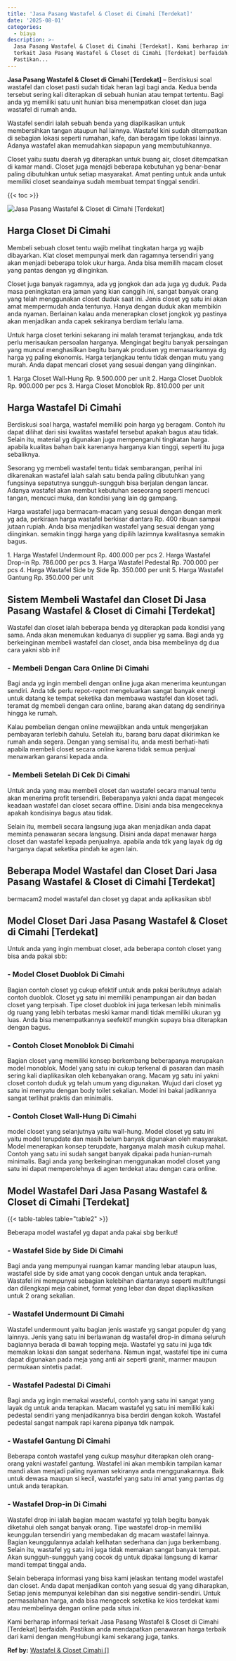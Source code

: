 ```yaml
---
title: 'Jasa Pasang Wastafel & Closet di Cimahi [Terdekat]'
date: '2025-08-01'
categories:
  - biaya
description: >-
  Jasa Pasang Wastafel & Closet di Cimahi [Terdekat]. Kami berharap informasi
  terkait Jasa Pasang Wastafel & Closet di Cimahi [Terdekat] berfaidah.
  Pastikan...
---
```


**Jasa Pasang Wastafel & Closet di Cimahi \[Terdekat\]** – Berdiskusi soal wastafel dan closet pasti sudah tidak heran lagi bagi anda. Kedua benda tersebut sering kali diterapkan di sebuah hunian atau tempat tertentu. Bagi anda yg memiliki satu unit hunian bisa menempatkan closet dan juga wastafel di rumah anda.

Wastafel sendiri ialah sebuah benda yang diaplikasikan untuk membersihkan tangan ataupun hal lainnya. Wastafel kini sudah ditempatkan di sebagian lokasi seperti rumahan, kafe, dan beragam tipe lokasi lainnya. Adanya wastafel akan memudahkan siapapun yang membutuhkannya.

Closet yaitu suatu daerah yg diterapkan untuk buang air, closet ditempatkan di kamar mandi. Closet juga menajdi beberapa kebutuhan yg benar-benar paling dibutuhkan untuk setiap masyarakat. Amat penting untuk anda untuk memiliki closet seandainya sudah membuat tempat tinggal sendiri.

{{< toc >}}

![Jasa Pasang Wastafel & Closet di Cimahi [Terdekat]](/images/wastafel-closet-murah16.png)

## Harga Closet Di Cimahi

Membeli sebuah closet tentu wajib melihat tingkatan harga yg wajib dibayarkan. Kiat closet mempunyai merk dan ragamnya tersendiri yang akan menjadi beberapa tolok ukur harga. Anda bisa memilih macam closet yang pantas dengan yg diinginkan.

Closet juga banyak ragamnya, ada yg jongkok dan ada juga yg duduk. Pada masa peningkatan era jaman yang kian canggih ini, sangat banyak orang yang telah menggunakan closet duduk saat ini. Jenis closet yg satu ini akan amat mempermudah anda tentunya. Hanya dengan duduk akan membikin anda nyaman. Berlainan kalau anda menerapkan closet jongkok yg pastinya akan menjadikan anda capek sekiranya berdiam terlalu lama.

Untuk harga closet terkini sekarang ini malah teramat terjangkau, anda tdk perlu merisaukan persoalan harganya. Mengingat begitu banyak persaingan yang muncul menghasilkan begitu banyak produsen yg memasarkannya dg harga yg paling ekonomis. Harga terjangkau tentu tidak dengan mutu yang murah. Anda dapat mencari closet yang sesuai dengan yang diinginkan.

1\. Harga Closet Wall-Hung Rp. 9.500.000 per unit 2. Harga Closet Duoblok Rp. 900.000 per pcs 3. Harga Closet Monoblok Rp. 810.000 per unit

## Harga Wastafel Di Cimahi

Berdiskusi soal harga, wastafel memiliki poin harga yg beragam. Contoh itu dapat dilihat dari sisi kwalitas wastafel tersebut apakah bagus atau tidak. Selain itu, material yg digunakan juga mempengaruhi tingkatan harga. apabila kualitas bahan baik karenanya harganya kian tinggi, seperti itu juga sebaliknya.

Sesorang yg membeli wastafel tentu tidak sembarangan, perihal ini dikarenakan wastafel ialah salah satu benda paling dibutuhkan yang fungsinya sepatutnya sungguh-sungguh bisa berjalan dengan lancar. Adanya wastafel akan membut kebutuhan seseorang seperti mencuci tangan, mencuci muka, dan kondisi yang lain dg gampang.

Harga wastafel juga bermacam-macam yang sesuai dengan dengan merk yg ada, perkiraan harga wastafel berkisar diantara Rp. 400 ribuan sampai jutaan rupiah. Anda bisa menjadikan wastafel yang sesuai dengan yang diinginkan. semakin tinggi harga yang dipilih lazimnya kwalitasnya semakin bagus.

1\. Harga Wastafel Undermount Rp. 400.000 per pcs 2. Harga Wastafel Drop-in Rp. 786.000 per pcs 3. Harga Wastafel Pedestal Rp. 700.000 per pcs 4. Harga Wastafel Side by Side Rp. 350.000 per unit 5. Harga Wastafel Gantung Rp. 350.000 per unit

## Sistem Membeli Wastafel dan Closet Di Jasa Pasang Wastafel & Closet di Cimahi \[Terdekat\]

Wastafel dan closet ialah beberapa benda yg diterapkan pada kondisi yang sama. Anda akan menemukan keduanya di supplier yg sama. Bagi anda yg berkeinginan membeli wastafel dan closet, anda bisa membelinya dg dua cara yakni sbb ini!

### \- Membeli Dengan Cara Online Di Cimahi

Bagi anda yg ingin membeli dengan online juga akan menerima keuntungan sendiri. Anda tdk perlu repot-repot mengeluarkan sangat banyak energi untuk datang ke tempat seketika dan membawa wastafel dan kloset tadi. teramat dg membeli dengan cara online, barang akan datang dg sendirinya hingga ke rumah.

Kalau pembelian dengan online mewajibkan anda untuk mengerjakan pembayaran terlebih dahulu. Setelah itu, barang baru dapat dikirimkan ke rumah anda segera. Dengan yang semisal itu, anda mesti berhati-hati apabila membeli closet secara online karena tidak semua penjual menawarkan garansi kepada anda.

### \- Membeli Setelah Di Cek Di Cimahi

Untuk anda yang mau membeli closet dan wastafel secara manual tentu akan menerima profit tersendiri. Beberapanya yakni anda dapat mengecek keadaan wastafel dan closet secara offline. Disini anda bisa mengeceknya apakah kondisinya bagus atau tidak.

Selain itu, membeli secara langsung juga akan menjadikan anda dapat meminta penawaran secara langsung. Disini anda dapat menawar harga closet dan wastafel kepada penjualnya. apabila anda tdk yang layak dg dg harganya dapat seketika pindah ke agen lain.

## Beberapa Model Wastafel dan Closet Dari Jasa Pasang Wastafel & Closet di Cimahi \[Terdekat\]

bermacam2 model wastafel dan closet yg dapat anda aplikasikan sbb!

## Model Closet Dari Jasa Pasang Wastafel & Closet di Cimahi \[Terdekat\]

Untuk anda yang ingin membuat closet, ada beberapa contoh closet yang bisa anda pakai sbb:

### \- Model Closet Duoblok Di Cimahi

Bagian contoh closet yg cukup efektif untuk anda pakai berikutnya adalah contoh duoblok. Closet yg satu ini memiliki penampungan air dan badan closet yang terpisah. Tipe closet duoblok ini juga terkesan lebih minimalis dg ruang yang lebih terbatas meski kamar mandi tidak memiliki ukuran yg luas. Anda bisa menempatkannya seefektif mungkin supaya bisa diterapkan dengan bagus.

### \- Contoh Closet Monoblok Di Cimahi

Bagian closet yang memiliki konsep berkembang beberapanya merupakan model monoblok. Model yang satu ini cukup terkenal di pasaran dan masih sering kali diaplikasikan oleh kebanyakan orang. Macam yg satu ini yakni closet contoh duduk yg telah umum yang digunakan. Wujud dari closet yg satu ini menyatu dengan body toilet sekalian. Model ini bakal jadikannya sangat terlihat praktis dan minimalis.

### \- Contoh Closet Wall-Hung Di Cimahi

model closet yang selanjutnya yaitu wall-hung. Model closet yg satu ini yaitu model terupdate dan masih belum banyak digunakan oleh masyarakat. Model menerapkan konsep terupdate, harganya malah masih cukup mahal. Contoh yang satu ini sudah sangat banyak dipakai pada hunian-rumah minimalis. Bagi anda yang berkeinginan menggunakan model closet yang satu ini dapat memperolehnya di agen terdekat atau dengan cara online.

## Model Wastafel Dari Jasa Pasang Wastafel & Closet di Cimahi \[Terdekat\]

{{< table-tables table="table2" >}}

Beberapa model wastafel yg dapat anda pakai sbg berikut!

### \- Wastafel Side by Side Di Cimahi

Bagi anda yang mempunyai ruangan kamar manding lebar ataupun luas, wastafel side by side amat yang cocok dengan untuk anda terapkan. Wastafel ini mempunyai sebagian kelebihan diantaranya seperti multifungsi dan dilengkapi meja cabinet, format yang lebar dan dapat diaplikasikan untuk 2 orang sekalian.

### \- Wastafel Undermount Di Cimahi

Wastafel undermount yaitu bagian jenis wastafe yg sangat populer dg yang lainnya. Jenis yang satu ini berlawanan dg wastafel drop-in dimana seluruh bagiannya berada di bawah topping meja. Wastafel yg satu ini juga tdk memakan lokasi dan sangat sederhana. Namun ingat, wastafel tipe ini cuma dapat digunakan pada meja yang anti air seperti granit, marmer maupun permukaan sintetis padat.

### \- Wastafel Padestal Di Cimahi

Bagi anda yg ingin memakai wasteful, contoh yang satu ini sangat yang layak dg untuk anda terapkan. Macam wastafel yg satu ini memiliki kaki pedestal sendiri yang menjadikannya bisa berdiri dengan kokoh. Wastafel pedestal sangat nampak rapi karena pipanya tdk nampak.

### \- Wastafel Gantung Di Cimahi

Beberapa contoh wastafel yang cukup masyhur diterapkan oleh orang-orang yakni wastafel gantung. Wastafel ini akan membikin tampilan kamar mandi akan menjadi paling nyaman sekiranya anda menggunakannya. Baik untuk dewasa maupun si kecil, wastafel yang satu ini amat yang pantas dg untuk anda terapkan.

### \- Wastafel Drop-in Di Cimahi

Wastafel drop ini ialah bagian macam wastafel yg telah begitu banyak diketahui oleh sangat banyak orang. Tipe wastafel drop-in memiliki keunggulan tersendiri yang membedakan dg macam wastafel lainnya. Bagian keunggulannya adalah kelihatan sederhana dan juga berkembang. Selain itu, wastafel yg satu ini juga tidak memakan sangat banyak tempat. Akan sungguh-sungguh yang cocok dg untuk dipakai langsung di kamar mandi tempat tinggal anda.

Selain beberapa informasi yang bisa kami jelaskan tentang model wastafel dan closet. Anda dapat menjadikan contoh yang sesuai dg yang diharapkan, Setiap jenis mempunyai kelebihan dan sisi negative sendiri-sendiri. Untuk permasalahan harga, anda bisa mengecek seketika ke kios terdekat kami atau membelinya dengan online pada situs ini.

Kami berharap informasi terkait Jasa Pasang Wastafel & Closet di Cimahi \[Terdekat\] berfaidah. Pastikan anda mendapatkan penawaran harga terbaik dari kami dengan mengHubungi kami sekarang juga, tanks.

**Ref by:** [Wastafel & Closet Cimahi []](https://id.wikipedia.org/wiki/Wastafel)
